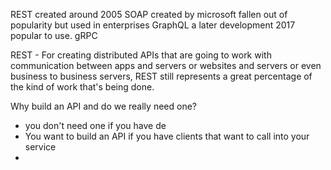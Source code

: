 REST created around 2005 
SOAP created by microsoft fallen out of popularity but used in enterprises
GraphQL a later development 2017 popular to use.
gRPC

REST - For creating distributed APIs that are going to work with communication between apps and servers or websites and servers or even business to business servers, REST still represents a great percentage of the kind of work that's being done.

Why build an API and do we really need one?
- you don't need one if you have de
- You want to build an API if you have clients that want to call into your service
- 